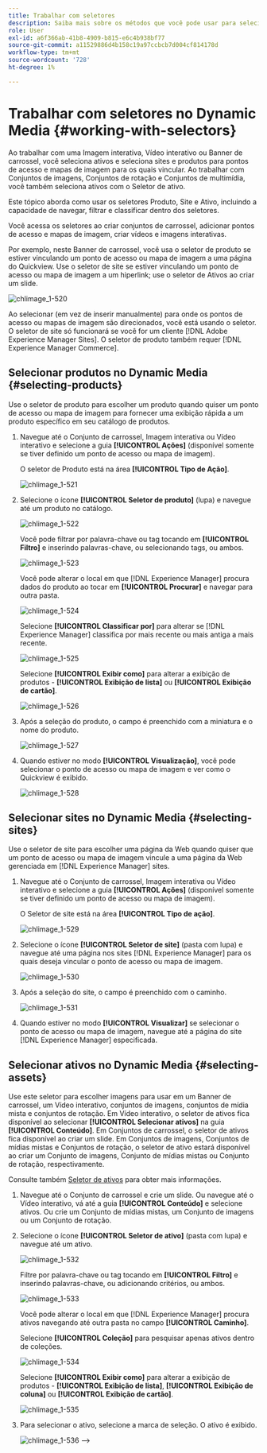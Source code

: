```yaml
---
title: Trabalhar com seletores
description: Saiba mais sobre os métodos que você pode usar para selecionar ativos para imagens interativas, vídeos interativos e banners de carrossel no Dynamic Media.
role: User
exl-id: a6f366ab-41b8-4909-b815-e6c4b938bf77
source-git-commit: a11529886d4b158c19a97ccbcb7d004cf814178d
workflow-type: tm+mt
source-wordcount: '728'
ht-degree: 1%

---
```


# Trabalhar com seletores no Dynamic Media {#working-with-selectors}

Ao trabalhar com uma Imagem interativa, Vídeo interativo ou Banner de carrossel, você seleciona ativos e seleciona sites e produtos para pontos de acesso e mapas de imagem para os quais vincular. Ao trabalhar com Conjuntos de imagens, Conjuntos de rotação e Conjuntos de multimídia, você também seleciona ativos com o Seletor de ativo.

Este tópico aborda como usar os seletores Produto, Site e Ativo, incluindo a capacidade de navegar, filtrar e classificar dentro dos seletores.

Você acessa os seletores ao criar conjuntos de carrossel, adicionar pontos de acesso e mapas de imagem, criar vídeos e imagens interativas.

Por exemplo, neste Banner de carrossel, você usa o seletor de produto se estiver vinculando um ponto de acesso ou mapa de imagem a uma página do Quickview. Use o seletor de site se estiver vinculando um ponto de acesso ou mapa de imagem a um hiperlink; use o seletor de Ativos ao criar um slide.

![chlimage_1-520](assets/chlimage_1-520.png)

Ao selecionar (em vez de inserir manualmente) para onde os pontos de acesso ou mapas de imagem são direcionados, você está usando o seletor. O seletor de site só funcionará se você for um cliente [!DNL Adobe Experience Manager Sites]. O seletor de produto também requer [!DNL Experience Manager Commerce].

## Selecionar produtos no Dynamic Media {#selecting-products}

Use o seletor de produto para escolher um produto quando quiser um ponto de acesso ou mapa de imagem para fornecer uma exibição rápida a um produto específico em seu catálogo de produtos.

1. Navegue até o Conjunto de carrossel, Imagem interativa ou Vídeo interativo e selecione a guia **[!UICONTROL Ações]** (disponível somente se tiver definido um ponto de acesso ou mapa de imagem).

   O seletor de Produto está na área **[!UICONTROL Tipo de Ação]**.

   ![chlimage_1-521](assets/chlimage_1-521.png)

1. Selecione o ícone **[!UICONTROL Seletor de produto]** (lupa) e navegue até um produto no catálogo.

   ![chlimage_1-522](assets/chlimage_1-522.png)

   Você pode filtrar por palavra-chave ou tag tocando em **[!UICONTROL Filtro]** e inserindo palavras-chave, ou selecionando tags, ou ambos.

   ![chlimage_1-523](assets/chlimage_1-523.png)

   Você pode alterar o local em que [!DNL Experience Manager] procura dados do produto ao tocar em **[!UICONTROL Procurar]** e navegar para outra pasta.

   ![chlimage_1-524](assets/chlimage_1-524.png)

   Selecione **[!UICONTROL Classificar por]** para alterar se [!DNL Experience Manager] classifica por mais recente ou mais antiga a mais recente.

   ![chlimage_1-525](assets/chlimage_1-525.png)

   Selecione **[!UICONTROL Exibir como]** para alterar a exibição de produtos - **[!UICONTROL Exibição de lista]** ou **[!UICONTROL Exibição de cartão]**.

   ![chlimage_1-526](assets/chlimage_1-526.png)

1. Após a seleção do produto, o campo é preenchido com a miniatura e o nome do produto.

   ![chlimage_1-527](assets/chlimage_1-527.png)

1. Quando estiver no modo **[!UICONTROL Visualização]**, você pode selecionar o ponto de acesso ou mapa de imagem e ver como o Quickview é exibido.

   ![chlimage_1-528](assets/chlimage_1-528.png)

## Selecionar sites no Dynamic Media {#selecting-sites}

Use o seletor de site para escolher uma página da Web quando quiser que um ponto de acesso ou mapa de imagem vincule a uma página da Web gerenciada em [!DNL Experience Manager] sites.

1. Navegue até o Conjunto de carrossel, Imagem interativa ou Vídeo interativo e selecione a guia **[!UICONTROL Ações]** (disponível somente se tiver definido um ponto de acesso ou mapa de imagem).

   O Seletor de site está na área **[!UICONTROL Tipo de ação]**.

   ![chlimage_1-529](assets/chlimage_1-529.png)

1. Selecione o ícone **[!UICONTROL Seletor de site]** (pasta com lupa) e navegue até uma página nos sites [!DNL Experience Manager] para os quais deseja vincular o ponto de acesso ou mapa de imagem.

   ![chlimage_1-530](assets/chlimage_1-530.png)

1. Após a seleção do site, o campo é preenchido com o caminho.

   ![chlimage_1-531](assets/chlimage_1-531.png)

1. Quando estiver no modo **[!UICONTROL Visualizar]** se selecionar o ponto de acesso ou mapa de imagem, navegue até a página do site [!DNL Experience Manager] especificada.

## Selecionar ativos no Dynamic Media {#selecting-assets}

Use este seletor para escolher imagens para usar em um Banner de carrossel, um Vídeo interativo, conjuntos de imagens, conjuntos de mídia mista e conjuntos de rotação. Em Vídeo interativo, o seletor de ativos fica disponível ao selecionar **[!UICONTROL Selecionar ativos]** na guia **[!UICONTROL Conteúdo]**. Em Conjuntos de carrossel, o seletor de ativos fica disponível ao criar um slide. Em Conjuntos de imagens, Conjuntos de mídias mistas e Conjuntos de rotação, o seletor de ativo estará disponível ao criar um Conjunto de imagens, Conjunto de mídias mistas ou Conjunto de rotação, respectivamente.

Consulte também [Seletor de ativos](/help/assets/search-assets.md#asset-selector) para obter mais informações.

1. Navegue até o Conjunto de carrossel e crie um slide. Ou navegue até o Vídeo interativo, vá até a guia **[!UICONTROL Conteúdo]** e selecione ativos. Ou crie um Conjunto de mídias mistas, um Conjunto de imagens ou um Conjunto de rotação.
1. Selecione o ícone **[!UICONTROL Seletor de ativo]** (pasta com lupa) e navegue até um ativo.

   ![chlimage_1-532](assets/chlimage_1-532.png)

   Filtre por palavra-chave ou tag tocando em **[!UICONTROL Filtro]** e inserindo palavras-chave, ou adicionando critérios, ou ambos.

   ![chlimage_1-533](assets/chlimage_1-533.png)

   Você pode alterar o local em que [!DNL Experience Manager] procura ativos navegando até outra pasta no campo **[!UICONTROL Caminho]**.

   Selecione **[!UICONTROL Coleção]** para pesquisar apenas ativos dentro de coleções.

   ![chlimage_1-534](assets/chlimage_1-534.png)

   Selecione **[!UICONTROL Exibir como]** para alterar a exibição de produtos - **[!UICONTROL Exibição de lista]**, **[!UICONTROL Exibição de coluna]** ou **[!UICONTROL Exibição de cartão]**.

   ![chlimage_1-535](assets/chlimage_1-535.png)

1. Para selecionar o ativo, selecione a marca de seleção. O ativo é exibido.

   ![chlimage_1-536](assets/chlimage_1-536.png)
 —>
